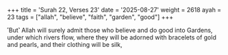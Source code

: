 +++
title = 'Surah 22, Verses 23'
date = '2025-08-27'
weight = 2618
ayah = 23
tags = ["allah", "believe", "faith", "garden", "good"]
+++

˹But˺ Allah will surely admit those who believe and do good into Gardens, under which rivers flow, where they will be adorned with bracelets of gold and pearls, and their clothing will be silk,
